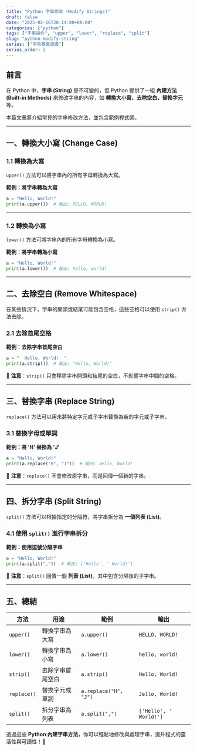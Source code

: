 ```yaml
---
title: "Python 字串修改 (Modify Strings)"
draft: false
date: "2025-02-16T20:14:00+08:00"
categories: ["python"]
tags: ["字串操作", "upper", "lower", "replace", "split"]
slug: "python-modify-string"
series: ["字串基礎認識"]
series_order: 2
---
```


## 前言

在 Python 中，**字串 (String)** 是不可變的，但 Python 提供了一組 **內建方法 (Built-in Methods)** 來修改字串的內容，如 **轉換大小寫、去除空白、替換字元** 等。

本篇文章將介紹常見的字串修改方法，並包含範例程式碼。

<!--more-->

---

## 一、轉換大小寫 (Change Case)

### 1.1 轉換為大寫

`upper()` 方法可以將字串內的所有字母轉換為大寫。

**範例：將字串轉為大寫**

```python
a = "Hello, World!"
print(a.upper())  # 輸出: HELLO, WORLD!
```

---

### 1.2 轉換為小寫

`lower()` 方法可將字串內的所有字母轉換為小寫。

**範例：將字串轉為小寫**

```python
a = "Hello, World!"
print(a.lower())  # 輸出: hello, world!
```

---

## 二、去除空白 (Remove Whitespace)

在某些情況下，字串的開頭或結尾可能包含空格，這些空格可以使用 `strip()` 方法去除。

### 2.1 去除首尾空格

**範例：去除字串首尾空白**

```python
a = "  Hello, World!  "
print(a.strip())  # 輸出: "Hello, World!"
```

📌 **注意**：`strip()` 只會移除字串開頭和結尾的空白，不影響字串中間的空格。

---

## 三、替換字串 (Replace String)

`replace()` 方法可以用來將特定字元或子字串替換為新的字元或子字串。

### 3.1 替換字母或單詞

**範例：將 'H' 替換為 'J'**

```python
a = "Hello, World!"
print(a.replace("H", "J"))  # 輸出: Jello, World!
```

📌 **注意**：`replace()` 不會修改原字串，而是回傳一個新的字串。

---

## 四、拆分字串 (Split String)

`split()` 方法可以根據指定的分隔符，將字串拆分為 **一個列表 (List)**。

### 4.1 使用 `split()` 進行字串拆分

**範例：使用逗號分隔字串**

```python
a = "Hello, World!"
print(a.split(","))  # 輸出: ['Hello', ' World!']
```

📌 **注意**：`split()` 回傳一個 **列表 (List)**，其中包含分隔後的子字串。

---

## 五、總結

| 方法        | 用途             | 範例                  | 輸出                   |
| ----------- | ---------------- | --------------------- | ---------------------- |
| `upper()`   | 轉換字串為大寫   | `a.upper()`           | `HELLO, WORLD!`        |
| `lower()`   | 轉換字串為小寫   | `a.lower()`           | `hello, world!`        |
| `strip()`   | 去除字串首尾空白 | `a.strip()`           | `Hello, World!`        |
| `replace()` | 替換字元或單詞   | `a.replace("H", "J")` | `Jello, World!`        |
| `split()`   | 拆分字串為列表   | `a.split(",")`        | `['Hello', ' World!']` |

透過這些 **Python 內建字串方法**，你可以輕鬆地修改與處理字串，提升程式的靈活性與可讀性！🚀
